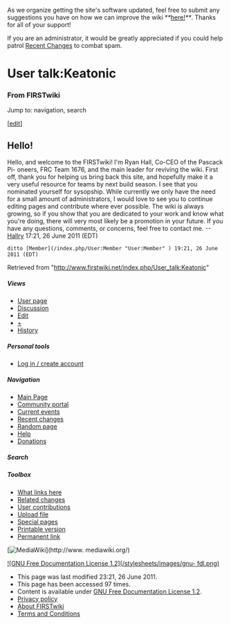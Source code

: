 As we organize getting the site's software updated, feel free to submit any
suggestions you have on how we can improve the wiki
_**_[here!](/index.php/User:Hallry/Suggestions "User:Hallry/Suggestions"
)_**_. Thanks for all of your support!

If you are an administrator, it would be greatly appreciated if you could help
patrol [Recent Changes](/index.php/Special:Recentchanges
"Special:Recentchanges" ) to combat spam.

# User talk:Keatonic

### From FIRSTwiki

Jump to: navigation, search

[[edit](/index.php?title=User_talk:Keatonic&action=edit&section=1 "Edit
section: Hello!" )]

##  Hello!

Hello, and welcome to the FIRSTwiki! I'm Ryan Hall, Co-CEO of the Pascack Pi-
oneers, FRC Team 1676, and the main leader for reviving the wiki. First off,
thank you for helping us bring back this site, and hopefully make it a very
useful resource for teams by next build season. I see that you nominated
yourself for sysopship. While currently we only have the need for a small
amount of administrators, I would love to see you to continue editing pages
and contribute where ever possible. The wiki is always growing, so if you show
that you are dedicated to your work and know what you're doing, there will
very most likely be a promotion in your future. If you have any questions,
comments, or concerns, feel free to contact me.
--[Hallry](/index.php/User:Hallry "User:Hallry" ) 17:21, 26 June 2011 (EDT)

    ditto [Member](/index.php/User:Member "User:Member" ) 19:21, 26 June 2011 (EDT) 

Retrieved from "<http://www.firstwiki.net/index.php/User_talk:Keatonic>"

##### Views

  * [User page](/index.php/User:Keatonic)
  * [Discussion](/index.php/User_talk:Keatonic)
  * [Edit](/index.php?title=User_talk:Keatonic&action=edit)
  * [+](/index.php?title=User_talk:Keatonic&action=edit&section=new)
  * [History](/index.php?title=User_talk:Keatonic&action=history)

##### Personal tools

  * [Log in / create account](/index.php?title=Special:Userlogin&returnto=User_talk:Keatonic)

[](/index.php/Main_Page "Main Page" )

##### Navigation

  * [Main Page](/index.php/Main_Page)
  * [Community portal](/index.php/FIRSTwiki:Community_portal)
  * [Current events](/index.php/Current_events)
  * [Recent changes](/index.php/Special:Recentchanges)
  * [Random page](/index.php/Special:Random)
  * [Help](/index.php/FIRSTwiki:Help)
  * [Donations](/index.php/FIRSTwiki:Site_support)

##### Search



##### Toolbox

  * [What links here](/index.php/Special:Whatlinkshere/User_talk:Keatonic)
  * [Related changes](/index.php/Special:Recentchangeslinked/User_talk:Keatonic)
  * [User contributions](/index.php/Special:Contributions/Keatonic)
  * [Upload file](/index.php/Special:Upload)
  * [Special pages](/index.php/Special:Specialpages)
  * [Printable version](/index.php?title=User_talk:Keatonic&printable=yes)
  * [Permanent link](/index.php?title=User_talk:Keatonic&oldid=80702)

[![MediaWiki](/skins/common/images/poweredby_mediawiki_88x31.png)](http://www.
mediawiki.org/)

[![GNU Free Documentation License 1.2](/stylesheets/images/gnu-
fdl.png)](http://www.gnu.org/copyleft/fdl.html)

  * This page was last modified 23:21, 26 June 2011.
  * This page has been accessed 97 times.
  * Content is available under [GNU Free Documentation License 1.2](http://www.gnu.org/copyleft/fdl.html "http://www.gnu.org/copyleft/fdl.html" ).
  * [Privacy policy](/index.php/FIRSTwiki:Privacy_policy "FIRSTwiki:Privacy policy" )
  * [About FIRSTwiki](/index.php/FIRSTwiki:About "FIRSTwiki:About" )
  * [Terms and Conditions](/index.php/FIRSTwiki:Terms_and_conditions "FIRSTwiki:Terms and conditions" )

